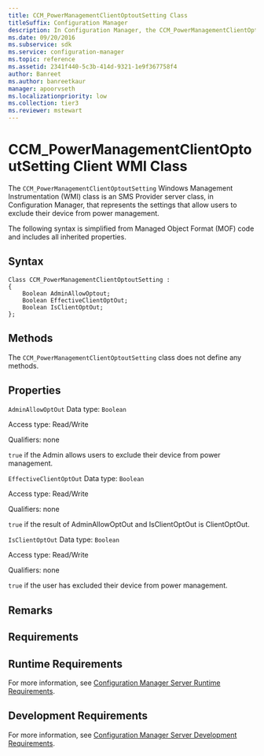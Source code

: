 ```yaml
---
title: CCM_PowerManagementClientOptoutSetting Class
titleSuffix: Configuration Manager
description: In Configuration Manager, the CCM_PowerManagementClientOptoutSetting Windows Management Instrumentation class is an SMS Provider server class that represents the settings that allow users to exclude their device from power management.
ms.date: 09/20/2016
ms.subservice: sdk
ms.service: configuration-manager
ms.topic: reference
ms.assetid: 2341f440-5c3b-414d-9321-1e9f367758f4
author: Banreet
ms.author: banreetkaur
manager: apoorvseth
ms.localizationpriority: low
ms.collection: tier3
ms.reviewer: mstewart
---
```

# CCM_PowerManagementClientOptoutSetting Client WMI Class
The `CCM_PowerManagementClientOptoutSetting` Windows Management Instrumentation (WMI) class is an SMS Provider server class, in Configuration Manager, that represents the settings that allow users to exclude their device from power management.

 The following syntax is simplified from Managed Object Format (MOF) code and includes all inherited properties.

## Syntax

```
Class CCM_PowerManagementClientOptoutSetting :
{
    Boolean AdminAllowOptout;
    Boolean EffectiveClientOptOut;
    Boolean IsClientOptOut;
};
```

## Methods
 The `CCM_PowerManagementClientOptoutSetting` class does not define any methods.

## Properties
 `AdminAllowOptOut`
 Data type: `Boolean`

 Access type: Read/Write

 Qualifiers: none

 `true` if the Admin allows users to exclude their device from power management.

 `EffectiveClientOptOut`
 Data type: `Boolean`

 Access type: Read/Write

 Qualifiers: none

 `true` if the result of AdminAllowOptOut and IsClientOptOut is ClientOptOut.

 `IsClientOptOut`
 Data type: `Boolean`

 Access type: Read/Write

 Qualifiers: none

 `true` if the user has excluded their device from power management.

## Remarks

## Requirements

## Runtime Requirements
 For more information, see [Configuration Manager Server Runtime Requirements](../../../../../develop/core/reqs/server-runtime-requirements.md).

## Development Requirements
 For more information, see [Configuration Manager Server Development Requirements](../../../../../develop/core/reqs/server-development-requirements.md).
